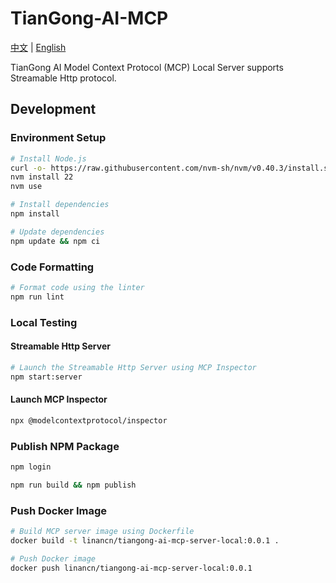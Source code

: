 # TianGong-AI-MCP

[中文](https://github.com/linancn/tiangong-ai-mcp-local/blob/main/DEV_CN.md) | [English](https://github.com/linancn/tiangong-ai-mcp-local/blob/main/DEV_EN.md)

TianGong AI Model Context Protocol (MCP) Local Server supports Streamable Http protocol.

## Development

### Environment Setup

```bash
# Install Node.js
curl -o- https://raw.githubusercontent.com/nvm-sh/nvm/v0.40.3/install.sh | bash
nvm install 22
nvm use

# Install dependencies
npm install

# Update dependencies
npm update && npm ci
```

### Code Formatting

```bash
# Format code using the linter
npm run lint
```

### Local Testing

#### Streamable Http Server

```bash
# Launch the Streamable Http Server using MCP Inspector
npm start:server
```

#### Launch MCP Inspector

```bash
npx @modelcontextprotocol/inspector
```

### Publish NPM Package

```bash
npm login

npm run build && npm publish
```

### Push Docker Image

```bash
# Build MCP server image using Dockerfile
docker build -t linancn/tiangong-ai-mcp-server-local:0.0.1 .

# Push Docker image
docker push linancn/tiangong-ai-mcp-server-local:0.0.1
```
